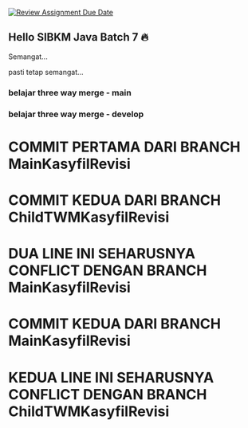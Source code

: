 [![Review Assignment Due Date](https://classroom.github.com/assets/deadline-readme-button-22041afd0340ce965d47ae6ef1cefeee28c7c493a6346c4f15d667ab976d596c.svg)](https://classroom.github.com/a/7AKPvxX-)
## Hello SIBKM Java Batch 7 🔥

Semangat... 

pasti tetap semangat...

### belajar three way merge - main

### belajar three way merge - develop

# COMMIT PERTAMA DARI BRANCH MainKasyfilRevisi

# COMMIT KEDUA DARI BRANCH ChildTWMKasyfilRevisi
# DUA LINE INI SEHARUSNYA CONFLICT DENGAN BRANCH MainKasyfilRevisi
# COMMIT KEDUA DARI BRANCH MainKasyfilRevisi
# KEDUA LINE INI SEHARUSNYA CONFLICT DENGAN BRANCH ChildTWMKasyfilRevisi
